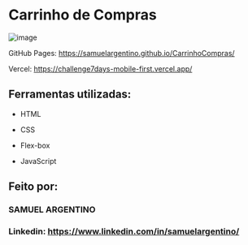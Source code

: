 # Carrinho de Compras

![image](https://github.com/user-attachments/assets/10333f31-a660-4eb7-ac82-ac535ff0a755)

GitHub Pages: https://samuelargentino.github.io/CarrinhoCompras/

Vercel: https://challenge7days-mobile-first.vercel.app/

## Ferramentas utilizadas:

* HTML

* CSS

* Flex-box

* JavaScript
  

## Feito por:

### SAMUEL ARGENTINO

### Linkedin: https://www.linkedin.com/in/samuelargentino/
